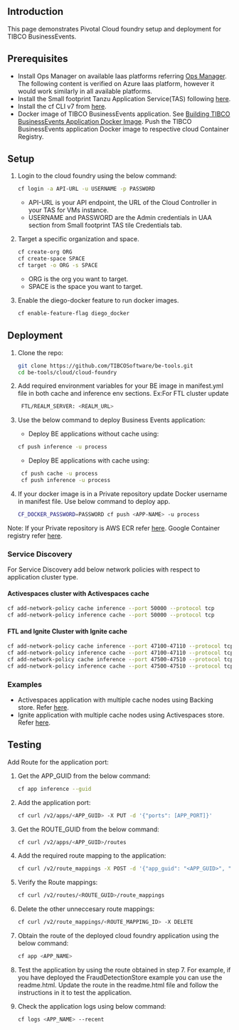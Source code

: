 ## Introduction

This page demonstrates Pivotal Cloud foundry setup and deployment for TIBCO BusinessEvents.

## Prerequisites
* Install Ops Manager on available Iaas platforms referring [Ops Manager](https://docs.pivotal.io/ops-manager/2-10/install/index.html). The following content is verified on Azure Iaas platform, however it would work similarly in all available platforms.
* Install the Small footprint Tanzu Application Service(TAS) following [here](https://docs.pivotal.io/application-service/2-10/operating/configure-pas.html).
* Install the cf CLI v7 from [here](https://docs.pivotal.io/application-service/2-10/cf-cli/install-go-cli.html).
* Docker image of TIBCO BusinessEvents application. See [Building TIBCO BusinessEvents Application Docker Image](https://github.com/TIBCOSoftware/be-tools/wiki/Building-TIBCO-BusinessEvents-Application-Docker-Image). Push the TIBCO BusinessEvents application Docker image to respective cloud Container Registry.

## Setup

1. Login to the cloud foundry using the below command:

   ```sh
   cf login -a API-URL -u USERNAME -p PASSWORD
   ```

   * API-URL is your API endpoint, the URL of the Cloud Controller in your TAS for VMs instance.
   * USERNAME and PASSWORD are the Admin credentials in UAA section from Small footprint TAS tile Credentials tab.
 

2. Target a specific organization and space. 
     
     ```sh
     cf create-org ORG
     cf create-space SPACE
     cf target -o ORG -s SPACE
     ```

   * ORG is the org you want to target.
   * SPACE is the space you want to target.

3. Enable the diego-docker feature to run docker images. 
   
   ```sh
   cf enable-feature-flag diego_docker
   ```

## Deployment

1. Clone the repo:
     ```sh
     git clone https://github.com/TIBCOSoftware/be-tools.git
     cd be-tools/cloud/cloud-foundry
     ```
     
2. Add required environment variables for your BE image in manifest.yml file in both cache and inference env sections. Ex:For FTL cluster update 
      
      ```sh
       FTL/REALM_SERVER: <REALM_URL>
      ```

3. Use the below command to deploy Business Events application:
    
     * Deploy BE applications without cache using:
     ```sh
     cf push inference -u process
     ```
     * Deploy BE applications with cache using:
     ```sh
      cf push cache -u process
      cf push inference -u process
     ```

4. If your docker image is in a Private repository update Docker username in manifest file. Use below command to deploy app.
   
   ```sh
   CF_DOCKER_PASSWORD=PASSWORD cf push <APP-NAME> -u process
   ```

Note: If your Private repository is AWS ECR refer [here](https://docs.cloudfoundry.org/devguide/deploy-apps/push-docker.html#ecr). Google Container registry refer [here](https://docs.cloudfoundry.org/devguide/deploy-apps/push-docker.html#gcr).

### Service Discovery

For Service Discovery add below network policies with respect to application cluster type.

#### Activespaces cluster with Activespaces cache
```sh
cf add-network-policy cache inference --port 50000 --protocol tcp
cf add-network-policy inference cache --port 50000 --protocol tcp
```

#### FTL and Ignite Cluster with Ignite cache
```sh
cf add-network-policy cache inference --port 47100-47110 --protocol tcp
cf add-network-policy inference cache --port 47100-47110 --protocol tcp
cf add-network-policy cache inference --port 47500-47510 --protocol tcp
cf add-network-policy inference cache --port 47500-47510 --protocol tcp
```

### Examples

* Activespaces application with multiple cache nodes using Backing store. Refer [here](https://github.com/TIBCOSoftware/be-tools/blob/feature-cloud-foundry/cloud/cloud-foundry/examples/as2store.md).
* Ignite application with multiple cache nodes using Activespaces store. Refer [here](https://github.com/TIBCOSoftware/be-tools/blob/feature-cloud-foundry/cloud/cloud-foundry/examples/igniteas4.md).

## Testing

Add Route for the application port:

1. Get the APP_GUID from the below command:
    ```sh
    cf app inference --guid
    ```

2. Add the application port: 
    ```sh
    cf curl /v2/apps/<APP_GUID> -X PUT -d '{"ports": [APP_PORT]}'
    ```

3. Get the ROUTE_GUID from the below command:
    ```sh
    cf curl /v2/apps/<APP_GUID>/routes
    ```

4. Add the required route mapping to the application:
    ```sh
    cf curl /v2/route_mappings -X POST -d '{"app_guid": "<APP_GUID>", "route_guid": "<ROUTE_GUID>", "app_port": <APP_PORT>}'
    ```

5. Verify the Route mappings:
    ```sh
    cf curl /v2/routes/<ROUTE_GUID>/route_mappings
    ```

6. Delete the other unneccesary route mappings:
    ```sh
    cf curl /v2/route_mappings/<ROUTE_MAPPING_ID> -X DELETE
    ```

7. Obtain the route of the deployed cloud foundry application using the below command:
    ```sh
    cf app <APP_NAME>
    ```

8. Test the application by using the route obtained in step 7. For example, if you have deployed the FraudDetectionStore example you can use the readme.html. Update the route in the readme.html file and follow the instructions in it to test the application.

9. Check the application logs using below command:
    ```sh
    cf logs <APP_NAME> --recent
    ```
